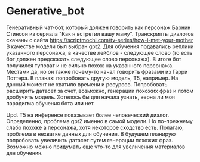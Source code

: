# Generative_bot
Генеративный чат-бот, который должен говорить как персонаж Барнин Стинсон из сериала "Как я встретил вашу маму". 
Транскрипты диалогов скачаны с сайта https://scriptmochi.com/tv-series/how-i-met-your-mother
В качестве модели был выбран gpt2. Для обучения подавались реплики указанного персонажа, в качестве лейблов - следующее слово (то есть бот должен предсказать следующее слово персонажа). В итоге бот получился туповат и не сильно похож на указанного персонажа. Местами да, но он также почему-то начал говорить фразами из Гарри Поттера. 
В планах: попробовать другую модель, T5, например. На данный момент не хватило времени и ресурсов. 
Попробовать расширить датасет за счет, возможно, генерации похожих фраз и потом дообучить модель. Хотелось бы для начала узнать, верна ли моя парадигма обучения бота или нет.

Upd. T5 на инференсе показывает более человеческий диалог. Определенно, проблема gpt2 именно в самой модели. Но по-прежнему слабо похоже а персонажа, хотя некоторое сходство есть. Полагаю, проблема в нехватке данных для обучения. В будущем планирую попробовать увеличить датасет путем генерации похожих фраз. Возможно можно придумать еще что-то для увеличения материалов для обучения.
